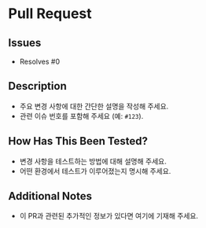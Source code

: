 # Pull Request

## Issues

<!-- 이 PR이 완전히 처리한 이슈의 번호를 작성합니다. PR 병합 시 이슈가 자동으로 close 됩니다. -->
<!-- 다른 레포지터리의 이슈: `Resolves nettee-space/another-repository#0` -->

- Resolves #0

## Description

- 주요 변경 사항에 대한 간단한 설명을 작성해 주세요.
- 관련 이슈 번호를 포함해 주세요 (예: `#123`).

## How Has This Been Tested?

- 변경 사항을 테스트하는 방법에 대해 설명해 주세요.
- 어떤 환경에서 테스트가 이루어졌는지 명시해 주세요.

## Additional Notes

- 이 PR과 관련된 추가적인 정보가 있다면 여기에 기재해 주세요.
